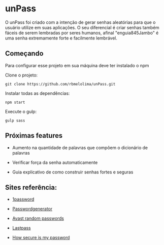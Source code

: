 # unPass
O unPass foi criado com a intenção de gerar senhas aleatórias para que o usuário utilize em suas aplicações. O seu diferencial
é criar senhas também fáceis de serem lembradas por seres humanos, afinal "enguia845Jambo" é uma senha extremamente forte e facilmente lembrável.

## Começando
Para configurar esse projeto em sua máquina deve ter instalado o npm

Clone o projeto:

`git clone https://github.com/rbmelolima/unPass.git`

Instalar todas as dependências:

`npm start`

Execute o gulp:

`gulp sass`

## Próximas features
- Aumento na quantidade de palavras que compôem o dicionário de palavras

- Verificar força da senha automaticamente

- Guia explicativo de como construir senhas fortes e seguras


## Sites referência: 
- [1password](https://1password.com/pt/password-generator/)

- [Passwordgenerator](https://passwordsgenerator.net/pt/)

- [Avast random passwords](https://www.avast.com/pt-br/random-password-generator)

- [Lastpass](https://www.lastpass.com/pt/password-generator)

- [How secure is my password](https://howsecureismypassword.net/)
